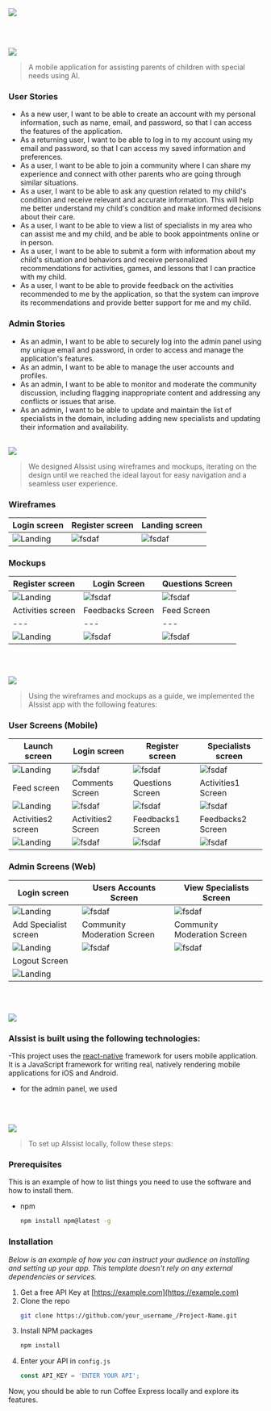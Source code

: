 <img src="./readme/assets/Titles/title1.svg"/>

<br><br>

<!-- project philosophy -->
<img src="./readme/assets/Titles/title2.svg"/>

> A mobile application for assisting parents of children with special needs using AI.
>
> 

### User Stories
- As a new user, I want to be able to create an account with my personal information, such as name, email, and password, so that I can access the features of the application.
- As a returning user, I want to be able to log in to my account using my email and password, so that I can access my saved information and preferences.
- As a user, I want to be able to join a community where I can share my experience and connect with other parents who are going through similar situations.
- As a user, I want to be able to ask any question related to my child's condition and receive relevant and accurate information. This will help me better understand my child's condition and make informed decisions about their care.
- As a user, I want to be able to view a list of specialists in my area who can assist me and my child, and be able to book appointments online or in person.
- As a user, I want to be able to submit a form with information about my child's situation and behaviors and receive personalized recommendations for activities, games, and lessons that I can practice with my child.
- As a user, I want to be able to provide feedback on the activities recommended to me by the application, so that the system can improve its recommendations and provide better support for me and my child.

### Admin Stories
-  As an admin, I want to be able to securely log into the admin panel using my unique email and password, in order to access and manage the application's features.
-  As an admin, I want to be able to manage the user accounts and profiles.
-  As an admin, I want to be able to monitor and moderate the community discussion, including flagging inappropriate content and addressing any conflicts or issues that arise.
-  As an admin, I want to be able to update and maintain the list of specialists in the domain, including adding new specialists and updating their information and availability.
<br><br>

<!-- Prototyping -->
<img src="./readme/assets/Titles/title3.svg"/>

> We designed AIssist using wireframes and mockups, iterating on the design until we reached the ideal layout for easy navigation and a seamless user experience.

### Wireframes
| Login screen  | Register screen |  Landing screen |
| ---| ---| ---|
| ![Landing](./readme/demo/1440x1024.png) | ![fsdaf](./readme/demo/1440x1024.png) | ![fsdaf](./readme/demo/1440x1024.png) |

### Mockups
| Register screen  | Login Screen | Questions Screen |
| ---| ---| ---|
| ![Landing](./readme/assets/Implementation/Register-w.png) | ![fsdaf](./readme/assets/Implementation/Login-w.png) | ![fsdaf](./readme/assets/Implementation/Questions-w.png) |
| Activities screen  | Feedbacks Screen | Feed Screen |
| ---| ---| ---|
| ![Landing](./readme/assets/Implementation/Activities-w.png) | ![fsdaf](./readme/assets/Implementation/Feedbacks-w.png) | ![fsdaf](./readme/assets/Implementation/Feed-w.png) |

<br><br>

<!-- Implementation -->
<img src="./readme/assets/Titles/title4.svg"/>

> Using the wireframes and mockups as a guide, we implemented the AIssist app with the following features:

### User Screens (Mobile)
| Launch screen  | Login screen | Register screen | Specialists screen |
| ---| ---| ---| ---|
| ![Landing](./readme/assets/Implementation/Launch.jpeg) | ![fsdaf](./readme/assets/Implementation/Login.jpeg) | ![fsdaf](./readme/assets/Implementation/Register.jpeg) | ![fsdaf](./readme/assets/Implementation/Feed.jpeg) |
| Feed screen  | Comments Screen | Questions Screen | Activities1 Screen |
| ![Landing](./readme/assets/Implementation/Questions.jpeg) | ![fsdaf](./readme/assets/Implementation/Comments.jpeg) | ![fsdaf](./readme/assets/Implementation/Q&A.jpeg) | ![fsdaf](./readme/assets/Implementation/Activities1.jpeg) |
| Activities2 screen  | Activities2 Screen | Feedbacks1 Screen | Feedbacks2 Screen |
| ![Landing](./readme/assets/Implementation/Activities2.jpeg) | ![fsdaf](./readme/assets/Implementation/Activities3.jpeg) | ![fsdaf](./readme/assets/Implementation/Feedbacks1.jpeg) | ![fsdaf](./readme/assets/Implementation/Feedbacks2.jpeg) |

### Admin Screens (Web)
| Login screen  | Users Accounts Screen |  View Specialists Screen |
| ---| ---| ---|
| ![Landing](./readme/assets/Implementation/Admin1.jpg) | ![fsdaf](./readme/assets/Implementation/Admin2.jpg) | ![fsdaf](./readme/assets/Implementation/Admin3.jpg) |
| Add Specialist screen  | Community Moderation Screen | Community Moderation Screen |
| ![Landing](./readme/assets/Implementation/Admin4.jpg) | ![fsdaf](./readme/assets/Implementation/Admin5.jpg) | ![fsdaf](./readme/assets/Implementation/Admin6.jpg) |
| Logout Screen  
| ![Landing](./readme/assets/Implementation/Admin7.jpg)  
<br><br>

<!-- Tech stack -->
<img src="./readme/assets/Titles/title5.svg"/>

###  AIssist is built using the following technologies:

-This project uses the [react-native](https://reactnative.dev/) framework for users mobile application. It is a JavaScript framework for writing real, natively rendering mobile applications for iOS and Android.
- for the admin panel, we used 

<br><br>

<!-- How to run -->
<img src="./readme/assets/Titles/title6.svg"/>

> To set up AIssist locally, follow these steps:

### Prerequisites

This is an example of how to list things you need to use the software and how to install them.
* npm
  ```sh
  npm install npm@latest -g
  ```

### Installation

_Below is an example of how you can instruct your audience on installing and setting up your app. This template doesn't rely on any external dependencies or services._

1. Get a free API Key at [https://example.com](https://example.com)
2. Clone the repo
   ```sh
   git clone https://github.com/your_username_/Project-Name.git
   ```
3. Install NPM packages
   ```sh
   npm install
   ```
4. Enter your API in `config.js`
   ```js
   const API_KEY = 'ENTER YOUR API';
   ```

Now, you should be able to run Coffee Express locally and explore its features.
